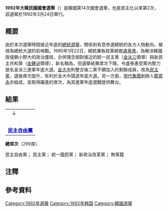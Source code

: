 **1992年大韓民國國會選舉**（）是韓國第14次國會選舉，也是民主化以來第2次，該選舉於1992年3月24日舉行。

## 概要

由於本次選舉時間接近年底的[總統選舉](../Page/1992年大韓民國總統選舉.md "wikilink")，關係到有意參選總統的各方人物動向，被視為總統大選的前哨戰。1990年1月22日，總統兼執政黨總裁[盧泰愚](../Page/盧泰愚.md "wikilink")，為解決韓國政壇朝小野大的政治僵局，合併理念相對接近的統一民主黨（[金泳三](../Page/金泳三.md "wikilink")領導）與新民主共和黨（[金鍾泌](../Page/金鍾泌.md "wikilink")領導），新名稱為，但選舉結果席次下降，令盧泰愚受黨內壓力提名金泳三進軍年底大選。[金大中](../Page/金大中.md "wikilink")則整合後二黨不願加入的剩餘成員，改為[民主黨](../Page/民主黨_\(大韓民國1991年\).md "wikilink")，選後席次提升，有利於金大中競逐年底大選。另一方面，[現代集團](../Page/現代集團.md "wikilink")創辦人[鄭周永](../Page/鄭周永.md "wikilink")亦組成，並取得躍進的席次，為其進軍年底選戰提供舞台。

## 結果

|                                               |
| --------------------------------------------- |
| <span style="color:white;">↓</span>↓          |
| <span style="color:white;">**149**</span>     |
| <span style="color:#0000AA;">**民主自由黨**</span> |

**總席次**（299席）

民主自由黨； 民主黨； 統一國民黨； 新政治改革黨； 無黨籍

## 注釋

<div class="references-small">

</div>

## 參考資料

<references />

[Category:1992年選舉](https://zh.wikipedia.org/wiki/Category:1992年選舉 "wikilink") [Category:1992年韩国](https://zh.wikipedia.org/wiki/Category:1992年韩国 "wikilink") [Category:韓國選舉](https://zh.wikipedia.org/wiki/Category:韓國選舉 "wikilink")